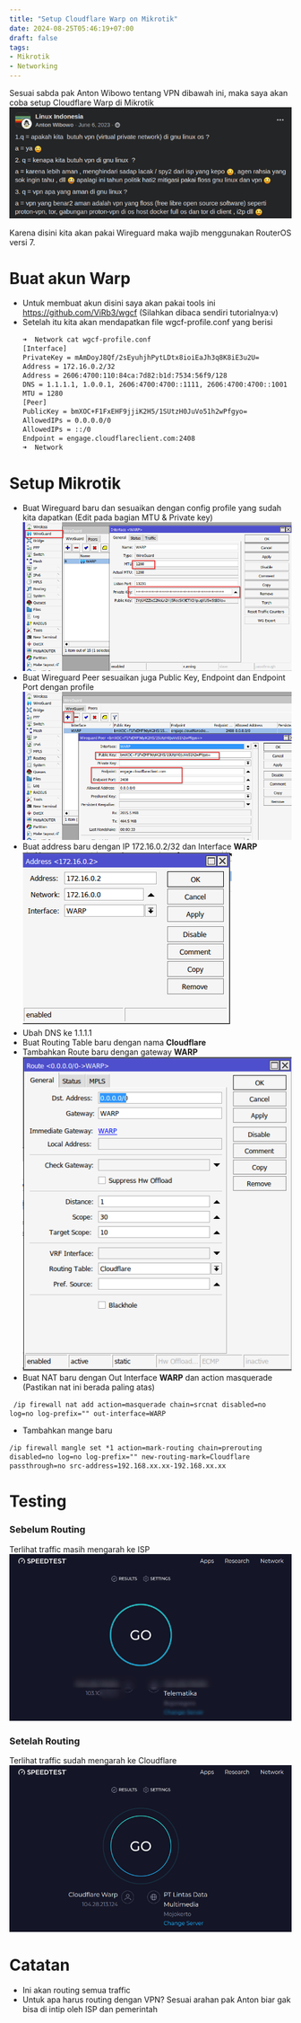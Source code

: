 ```yaml
---
title: "Setup Cloudflare Warp on Mikrotik"
date: 2024-08-25T05:46:19+07:00
draft: false
tags:
- Mikrotik
- Networking
---
```

Sesuai sabda pak Anton Wibowo tentang VPN dibawah ini, maka saya akan coba setup Cloudflare Warp di Mikrotik
![](https://raw.githubusercontent.com/bembenk18/Images/main/WARP/1.png)

Karena disini kita akan pakai Wireguard maka wajib menggunakan RouterOS versi 7.

# Buat akun Warp

- Untuk membuat akun disini saya akan pakai tools ini https://github.com/ViRb3/wgcf (Silahkan dibaca sendiri tutorialnya:v)
- Setelah itu kita akan mendapatkan file wgcf-profile.conf yang berisi
  ```
  ➜  Network cat wgcf-profile.conf 
  [Interface]
  PrivateKey = mAmDoyJ8Qf/2sEyuhjhPytLDtx8ioiEaJh3q8K8iE3u2U=
  Address = 172.16.0.2/32
  Address = 2606:4700:110:84ca:7d82:b1d:7534:56f9/128
  DNS = 1.1.1.1, 1.0.0.1, 2606:4700:4700::1111, 2606:4700:4700::1001
  MTU = 1280
  [Peer]
  PublicKey = bmXOC+F1FxEHF9jjiK2H5/1SUtzH0JuVo51h2wPfgyo=
  AllowedIPs = 0.0.0.0/0
  AllowedIPs = ::/0
  Endpoint = engage.cloudflareclient.com:2408
  ➜  Network 
  ```

# Setup Mikrotik

- Buat Wireguard baru dan sesuaikan dengan config profile yang sudah kita dapatkan (Edit pada bagian MTU & Private key)
  ![](https://raw.githubusercontent.com/bembenk18/Images/main/WARP/2.png)
- Buat Wireguard Peer sesuaikan juga Public Key, Endpoint dan Endpoint Port dengan profile
  ![](https://raw.githubusercontent.com/bembenk18/Images/main/WARP/3.png)
- Buat address baru dengan IP 172.16.0.2/32 dan Interface **WARP**
  ![](https://raw.githubusercontent.com/bembenk18/Images/main/WARP/4.png)
- Ubah DNS ke 1.1.1.1
- Buat Routing Table baru dengan nama **Cloudflare**
- Tambahkan Route baru dengan gateway **WARP**
  ![](https://raw.githubusercontent.com/bembenk18/Images/main/WARP/5.png)
- Buat NAT baru dengan Out Interface **WARP** dan action masquerade (Pastikan nat ini berada paling atas)

```
 /ip firewall nat add action=masquerade chain=srcnat disabled=no log=no log-prefix="" out-interface=WARP
```

- Tambahkan mange baru

```
/ip firewall mangle set *1 action=mark-routing chain=prerouting disabled=no log=no log-prefix="" new-routing-mark=Cloudflare  passthrough=no src-address=192.168.xx.xx-192.168.xx.xx
```

# Testing

### Sebelum Routing

Terlihat traffic masih mengarah ke ISP
![](https://raw.githubusercontent.com/bembenk18/Images/main/WARP/6.png)

### Setelah Routing

Terlihat traffic sudah mengarah ke Cloudflare
![](https://raw.githubusercontent.com/bembenk18/Images/main/WARP/7.png)

# Catatan

- Ini akan routing semua traffic
- Untuk apa harus routing dengan VPN? Sesuai arahan pak Anton biar gak bisa di intip oleh ISP dan pemerintah

